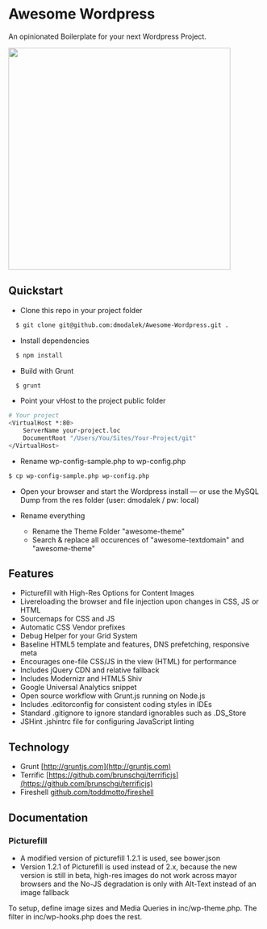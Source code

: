 # Awesome Wordpress

An opinionated Boilerplate for your next Wordpress Project.

<img src="https://raw.github.com/dmodalek/awesome-wordpress/master/public/wp-content/themes/awesome-theme/screenshot.png" width="440">

## Quickstart

* Clone this repo in your project folder
```bash
  $ git clone git@github.com:dmodalek/Awesome-Wordpress.git .
```
* Install dependencies
```bash
  $ npm install
```
* Build with Grunt
```bash
  $ grunt
```
* Point your vHost to the project public folder
```bash
# Your project
<VirtualHost *:80>
    ServerName your-project.loc
    DocumentRoot "/Users/You/Sites/Your-Project/git"
</VirtualHost>
```
* Rename wp-config-sample.php to wp-config.php
```bash
$ cp wp-config-sample.php wp-config.php
```
* Open your browser and start the Wordpress install
 — or use the MySQL Dump from the res folder (user: dmodalek / pw: local)

* Rename everything

	* Rename the Theme Folder "awesome-theme"
	* Search & replace all occurences of "awesome-textdomain" and "awesome-theme"

## Features

* Picturefill with High-Res Options for Content Images
* Livereloading the browser and file injection upon changes in CSS, JS or HTML
* Sourcemaps for CSS and JS
* Automatic CSS Vendor prefixes
* Debug Helper for your Grid System
* Baseline HTML5 template and features, DNS prefetching, responsive meta
* Encourages one-file CSS/JS in the view (HTML) for performance
* Includes jQuery CDN and relative fallback
* Includes Modernizr and HTML5 Shiv
* Google Universal Analytics snippet
* Open source workflow with Grunt.js running on Node.js
* Includes .editorconfig for consistent coding styles in IDEs
* Standard .gitignore to ignore standard ignorables such as .DS_Store
* JSHint .jshintrc file for configuring JavaScript linting


## Technology
* Grunt [http://gruntjs.com](http://gruntjs.com)
* Terrific [https://github.com/brunschgi/terrificjs](https://github.com/brunschgi/terrificjs)
* Fireshell [github.com/toddmotto/fireshell](https://github.com/toddmotto/fireshell)

## Documentation

### Picturefill

- A modified version of picturefill 1.2.1 is used, see bower.json
- Version 1.2.1 of Picturefill is used instead of 2.x, because the new version is still in beta, 
high-res images do not work across mayor browsers and the No-JS degradation is only with Alt-Text instead
of an image fallback

To setup, define image sizes and Media Queries in inc/wp-theme.php. The filter in inc/wp-hooks.php does the rest.